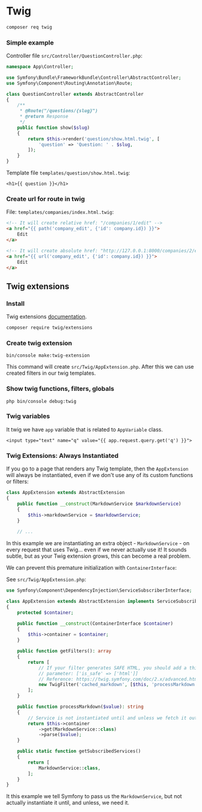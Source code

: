 # Twig

```bash
composer req twig
```

### Simple example

Controller file `src/Controller/QuestionController.php`:

```php
namespace App\Controller;

use Symfony\Bundle\FrameworkBundle\Controller\AbstractController;
use Symfony\Component\Routing\Annotation\Route;

class QuestionController extends AbstractController
{
    /**
     * @Route("/questions/{slug}")
     * @return Response
     */
    public function show($slug)
    {
        return $this->render('question/show.html.twig', [
            'question' => 'Question: ' . $slug,
        ]);
    }
}
```
Template file `templates/question/show.html.twig`:

```twig
<h1>{{ question }}</h1>
```

### Create url for route in twig

File: `templates/companies/index.html.twig`:

```html
<!-- It will create relative href: "/companies/1/edit" -->
<a href="{{ path('company_edit', {'id': company.id}) }}">
    Edit
</a>

<!-- It will create absolute href: "http://127.0.0.1:8000/companies/2/edit" -->
<a href="{{ url('company_edit', {'id': company.id}) }}">
    Edit
</a>
```

## Twig extensions

### Install

Twig extensions [documentation](http://twig-extensions.readthedocs.io/en/latest/).

```bash
composer require twig/extensions
```

### Create twig extension

```
bin/console make:twig-extension
```

This command will create `src/Twig/AppExtension.php`.
After this we can use created filters in our twig templates.

### Show twig functions, filters, globals

```
php bin/console debug:twig
```

### Twig variables

It twig we have `app` variable that is related to `AppVariable` class.

```
<input type="text" name="q" value="{{ app.request.query.get('q') }}">
```

### Twig Extensions: Always Instantiated

If you go to a page that renders any Twig template, then the `AppExtension` will always be instantiated, 
even if we don't use any of its custom functions or filters:

```php
class AppExtension extends AbstractExtension
{
    public function __construct(MarkdownService $markdownService)
    {
        $this->markdownService = $markdownService;
    }
    
    // ...
```

In this example we are instantiating an extra object - `MarkdownService` - on every request that uses Twig... 
even if we never actually use it! It sounds subtle, but as your Twig extension grows, 
this can become a real problem.

We can prevent this premature initialization with `ContainerInterface`:

See `src/Twig/AppExtension.php`:

```php
use Symfony\Component\DependencyInjection\ServiceSubscriberInterface;

class AppExtension extends AbstractExtension implements ServiceSubscriberInterface
{
    protected $container;

    public function __construct(ContainerInterface $container)
    {
        $this->container = $container;
    }

    public function getFilters(): array
    {
        return [
            // If your filter generates SAFE HTML, you should add a third
            // parameter: ['is_safe' => ['html']]
            // Reference: https://twig.symfony.com/doc/2.x/advanced.html#automatic-escaping
            new TwigFilter('cached_markdown', [$this, 'processMarkdown'], ['is_safe' => ['html']]),
        ];
    }

    public function processMarkdown($value): string
    {
        // Service is not instantiated until and unless we fetch it out of this container
        return $this->container
            ->get(MarkdownService::class)
            ->parse($value);
    }

    public static function getSubscribedServices()
    {
        return [
            MarkdownService::class,
        ];
    }
}
```

It this example we tell Symfony to pass us the `MarkdownService`, 
but not actually instantiate it until, and unless, we need it. 
